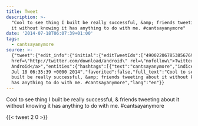 ```yaml
---
title: Tweet
description: >-
  "Cool to see thing I built be really successful, &amp; friends tweeting about
  it without knowing it has anything to do with me. #cantsayanymore"
date: '2014-07-18T06:07:39+01:00'
tags:
  - cantsayanymore
source: >-
  {"tweet":{"edit_info":{"initial":{"editTweetIds":["490022067853856769"],"editableUntil":"2014-07-18T07:35:39.803Z","editsRemaining":"5","isEditEligible":true}},"retweeted":false,"source":"<a
  href=\"http://twitter.com/download/android\" rel=\"nofollow\">Twitter for
  Android</a>","entities":{"hashtags":[{"text":"cantsayanymore","indices":["127","142"]}],"symbols":[],"user_mentions":[],"urls":[]},"display_text_range":["0","142"],"favorite_count":"2","id_str":"490022067853856769","truncated":false,"retweet_count":"0","id":"490022067853856769","created_at":"Fri
  Jul 18 06:35:39 +0000 2014","favorited":false,"full_text":"Cool to see thing I
  built be really successful, &amp; friends tweeting about it without knowing it
  has anything to do with me. #cantsayanymore","lang":"en"}}
---
```

Cool to see thing I built be really successful, &amp; friends tweeting about it without knowing it has anything to do with me. #cantsayanymore
    
{{< tweet 2 0 >}}
    
